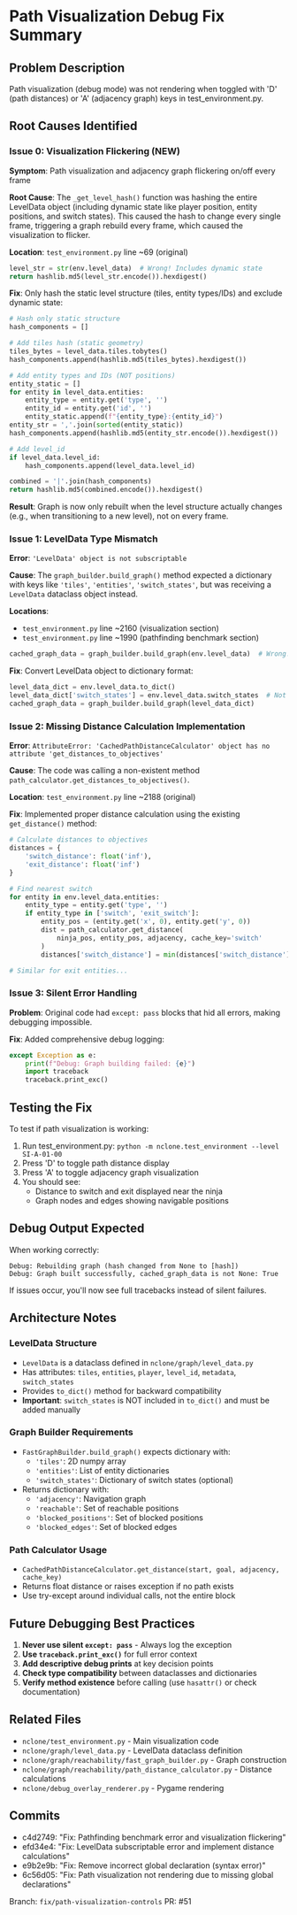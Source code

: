 # Path Visualization Debug Fix Summary

## Problem Description
Path visualization (debug mode) was not rendering when toggled with 'D' (path distances) or 'A' (adjacency graph) keys in test_environment.py.

## Root Causes Identified

### Issue 0: Visualization Flickering (NEW)
**Symptom**: Path visualization and adjacency graph flickering on/off every frame

**Root Cause**: The `_get_level_hash()` function was hashing the entire LevelData object (including dynamic state like player position, entity positions, and switch states). This caused the hash to change every single frame, triggering a graph rebuild every frame, which caused the visualization to flicker.

**Location**: `test_environment.py` line ~69 (original)
```python
level_str = str(env.level_data)  # Wrong! Includes dynamic state
return hashlib.md5(level_str.encode()).hexdigest()
```

**Fix**: Only hash the static level structure (tiles, entity types/IDs) and exclude dynamic state:
```python
# Hash only static structure
hash_components = []

# Add tiles hash (static geometry)
tiles_bytes = level_data.tiles.tobytes()
hash_components.append(hashlib.md5(tiles_bytes).hexdigest())

# Add entity types and IDs (NOT positions)
entity_static = []
for entity in level_data.entities:
    entity_type = entity.get('type', '')
    entity_id = entity.get('id', '')
    entity_static.append(f"{entity_type}:{entity_id}")
entity_str = ','.join(sorted(entity_static))
hash_components.append(hashlib.md5(entity_str.encode()).hexdigest())

# Add level_id
if level_data.level_id:
    hash_components.append(level_data.level_id)

combined = '|'.join(hash_components)
return hashlib.md5(combined.encode()).hexdigest()
```

**Result**: Graph is now only rebuilt when the level structure actually changes (e.g., when transitioning to a new level), not on every frame.

### Issue 1: LevelData Type Mismatch
**Error**: `'LevelData' object is not subscriptable`

**Cause**: The `graph_builder.build_graph()` method expected a dictionary with keys like `'tiles'`, `'entities'`, `'switch_states'`, but was receiving a `LevelData` dataclass object instead.

**Locations**: 
- `test_environment.py` line ~2160 (visualization section)
- `test_environment.py` line ~1990 (pathfinding benchmark section)
```python
cached_graph_data = graph_builder.build_graph(env.level_data)  # Wrong!
```

**Fix**: Convert LevelData object to dictionary format:
```python
level_data_dict = env.level_data.to_dict()
level_data_dict['switch_states'] = env.level_data.switch_states  # Not in to_dict()
cached_graph_data = graph_builder.build_graph(level_data_dict)
```

### Issue 2: Missing Distance Calculation Implementation
**Error**: `AttributeError: 'CachedPathDistanceCalculator' object has no attribute 'get_distances_to_objectives'`

**Cause**: The code was calling a non-existent method `path_calculator.get_distances_to_objectives()`.

**Location**: `test_environment.py` line ~2188 (original)

**Fix**: Implemented proper distance calculation using the existing `get_distance()` method:
```python
# Calculate distances to objectives
distances = {
    'switch_distance': float('inf'),
    'exit_distance': float('inf')
}

# Find nearest switch
for entity in env.level_data.entities:
    entity_type = entity.get('type', '')
    if entity_type in ['switch', 'exit_switch']:
        entity_pos = (entity.get('x', 0), entity.get('y', 0))
        dist = path_calculator.get_distance(
            ninja_pos, entity_pos, adjacency, cache_key='switch'
        )
        distances['switch_distance'] = min(distances['switch_distance'], dist)

# Similar for exit entities...
```

### Issue 3: Silent Error Handling
**Problem**: Original code had `except: pass` blocks that hid all errors, making debugging impossible.

**Fix**: Added comprehensive debug logging:
```python
except Exception as e:
    print(f"Debug: Graph building failed: {e}")
    import traceback
    traceback.print_exc()
```

## Testing the Fix

To test if path visualization is working:

1. Run test_environment.py: `python -m nclone.test_environment --level SI-A-01-00`
2. Press 'D' to toggle path distance display
3. Press 'A' to toggle adjacency graph visualization
4. You should see:
   - Distance to switch and exit displayed near the ninja
   - Graph nodes and edges showing navigable positions

## Debug Output Expected

When working correctly:
```
Debug: Rebuilding graph (hash changed from None to [hash])
Debug: Graph built successfully, cached_graph_data is not None: True
```

If issues occur, you'll now see full tracebacks instead of silent failures.

## Architecture Notes

### LevelData Structure
- `LevelData` is a dataclass defined in `nclone/graph/level_data.py`
- Has attributes: `tiles`, `entities`, `player`, `level_id`, `metadata`, `switch_states`
- Provides `to_dict()` method for backward compatibility
- **Important**: `switch_states` is NOT included in `to_dict()` and must be added manually

### Graph Builder Requirements
- `FastGraphBuilder.build_graph()` expects dictionary with:
  - `'tiles'`: 2D numpy array
  - `'entities'`: List of entity dictionaries
  - `'switch_states'`: Dictionary of switch states (optional)
- Returns dictionary with:
  - `'adjacency'`: Navigation graph
  - `'reachable'`: Set of reachable positions
  - `'blocked_positions'`: Set of blocked positions
  - `'blocked_edges'`: Set of blocked edges

### Path Calculator Usage
- `CachedPathDistanceCalculator.get_distance(start, goal, adjacency, cache_key)`
- Returns float distance or raises exception if no path exists
- Use try-except around individual calls, not the entire block

## Future Debugging Best Practices

1. **Never use silent `except: pass`** - Always log the exception
2. **Use `traceback.print_exc()`** for full error context
3. **Add descriptive debug prints** at key decision points
4. **Check type compatibility** between dataclasses and dictionaries
5. **Verify method existence** before calling (use `hasattr()` or check documentation)

## Related Files
- `nclone/test_environment.py` - Main visualization code
- `nclone/graph/level_data.py` - LevelData dataclass definition
- `nclone/graph/reachability/fast_graph_builder.py` - Graph construction
- `nclone/graph/reachability/path_distance_calculator.py` - Distance calculations
- `nclone/debug_overlay_renderer.py` - Pygame rendering

## Commits
- c4d2749: "Fix: Pathfinding benchmark error and visualization flickering"
- efd34e4: "Fix: LevelData subscriptable error and implement distance calculations"
- e9b2e9b: "Fix: Remove incorrect global declaration (syntax error)"
- 6c56d05: "Fix: Path visualization not rendering due to missing global declarations"

Branch: `fix/path-visualization-controls`
PR: #51
